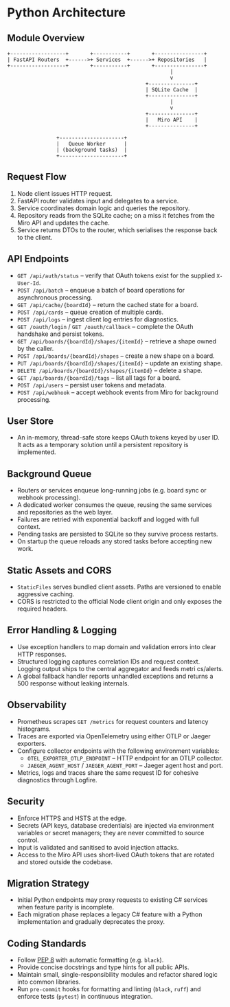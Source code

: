# Python Architecture

## Module Overview

```text
+------------------+       +-----------+       +----------------+
| FastAPI Routers  +------>+ Services  +------>+ Repositories   |
+------------------+       +-----------+       +----------------+
                                                     |
                                                     v
                                             +---------------+
                                             | SQLite Cache  |
                                             +---------------+
                                                     |
                                                     v
                                             +---------------+
                                             |   Miro API    |
                                             +---------------+

                +---------------------+
                |   Queue Worker      |
                | (background tasks)  |
                +---------------------+
```

## Request Flow

1. Node client issues HTTP request.
2. FastAPI router validates input and delegates to a service.
3. Service coordinates domain logic and queries the repository.
4. Repository reads from the SQLite cache; on a miss it fetches from the Miro API and updates the cache.
5. Service returns DTOs to the router, which serialises the response back to the client.

## API Endpoints

- `GET /api/auth/status` – verify that OAuth tokens exist for the supplied `X-User-Id`.
- `POST /api/batch` – enqueue a batch of board operations for asynchronous processing.
- `GET /api/cache/{boardId}` – return the cached state for a board.
- `POST /api/cards` – queue creation of multiple cards.
- `POST /api/logs` – ingest client log entries for diagnostics.
- `GET /oauth/login` / `GET /oauth/callback` – complete the OAuth handshake and persist tokens.
- `GET /api/boards/{boardId}/shapes/{itemId}` – retrieve a shape owned by the caller.
- `POST /api/boards/{boardId}/shapes` – create a new shape on a board.
- `PUT /api/boards/{boardId}/shapes/{itemId}` – update an existing shape.
- `DELETE /api/boards/{boardId}/shapes/{itemId}` – delete a shape.
- `GET /api/boards/{boardId}/tags` – list all tags for a board.
- `POST /api/users` – persist user tokens and metadata.
- `POST /api/webhook` – accept webhook events from Miro for background processing.

## User Store

- An in-memory, thread-safe store keeps OAuth tokens keyed by user ID. It acts as a
  temporary solution until a persistent repository is implemented.

## Background Queue

- Routers or services enqueue long-running jobs (e.g. board sync or webhook processing).
- A dedicated worker consumes the queue, reusing the same services and repositories as the web layer.
- Failures are retried with exponential backoff and logged with full context.
- Pending tasks are persisted to SQLite so they survive process restarts.
- On startup the queue reloads any stored tasks before accepting new work.

## Static Assets and CORS

- `StaticFiles` serves bundled client assets. Paths are versioned to enable aggressive caching.
- CORS is restricted to the official Node client origin and only exposes the required headers.

## Error Handling & Logging

- Use exception handlers to map domain and validation errors into clear HTTP responses.
- Structured logging captures correlation IDs and request context. Logging output ships to the central aggregator and feeds metri
cs/alerts.
- A global fallback handler reports unhandled exceptions and returns a 500 response without leaking internals.

## Observability

- Prometheus scrapes `GET /metrics` for request counters and latency histograms.
- Traces are exported via OpenTelemetry using either OTLP or Jaeger exporters.
- Configure collector endpoints with the following environment variables:
  - `OTEL_EXPORTER_OTLP_ENDPOINT` – HTTP endpoint for an OTLP collector.
  - `JAEGER_AGENT_HOST` / `JAEGER_AGENT_PORT` – Jaeger agent host and port.
- Metrics, logs and traces share the same request ID for cohesive diagnostics through Logfire.

## Security

- Enforce HTTPS and HSTS at the edge.
- Secrets (API keys, database credentials) are injected via environment variables or secret managers; they are never committed to source control.
- Input is validated and sanitised to avoid injection attacks.
- Access to the Miro API uses short-lived OAuth tokens that are rotated and stored outside the codebase.

## Migration Strategy

- Initial Python endpoints may proxy requests to existing C# services when feature parity is incomplete.
- Each migration phase replaces a legacy C# feature with a Python implementation and gradually deprecates the proxy.

## Coding Standards

- Follow [PEP 8](https://peps.python.org/pep-0008/) with automatic formatting (e.g. `black`).
- Provide concise docstrings and type hints for all public APIs.
- Maintain small, single-responsibility modules and refactor shared logic into common libraries.
- Run `pre-commit` hooks for formatting and linting (`black`, `ruff`) and enforce tests (`pytest`) in continuous integration.


